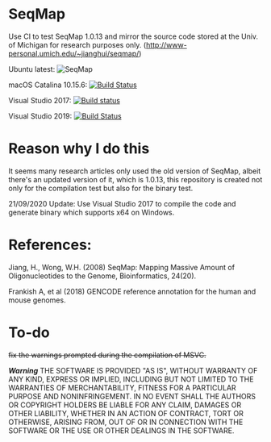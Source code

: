 # SeqMap

Use CI to test SeqMap 1.0.13 and mirror the source code stored at the Univ. of Michigan for research purposes only. (http://www-personal.umich.edu/~jianghui/seqmap/)

Ubuntu latest: ![SeqMap](https://github.com/MitsuhaMiyamizu/SeqMap/workflows/seqmap/badge.svg)

macOS Catalina 10.15.6: [![Build Status](https://dev.azure.com/medbioinfo/seqmap/_apis/build/status/macOS%2010.15.6?branchName=master)](https://dev.azure.com/medbioinfo/seqmap/_build/latest?definitionId=1&branchName=master)

Visual Studio 2017: [![Build status](https://ci.appveyor.com/api/projects/status/da4odbki9ikbn05d/branch/master?svg=true)](https://ci.appveyor.com/project/Kiritoalex/seqmap/branch/master)

Visual Studio 2019: [![Build Status](https://dev.azure.com/medbioinfo/seqmap/_apis/build/status/Windows%20Server%202019%20with%20Visual%20Studio%202019?branchName=master)](https://dev.azure.com/medbioinfo/seqmap/_build/latest?definitionId=2&branchName=master)
# Reason why I do this
It seems many research articles only used the old version of SeqMap, albeit there's an updated version of it,
which is 1.0.13, this repository is created not only for the compilation test but also for the binary test.

21/09/2020 Update: Use Visual Studio 2017 to compile the code and generate binary which supports x64 on Windows.

# References:

Jiang, H., Wong, W.H. (2008) SeqMap: Mapping Massive Amount of Oligonucleotides to the Genome, Bioinformatics, 24(20).

Frankish A, et al (2018) GENCODE reference annotation for the human and mouse genomes.

# To-do
~~fix the warnings prompted during the compilation of MSVC.~~

***Warning***
THE SOFTWARE IS PROVIDED "AS IS", WITHOUT WARRANTY OF ANY KIND, EXPRESS OR IMPLIED, INCLUDING BUT NOT LIMITED TO THE WARRANTIES OF MERCHANTABILITY, FITNESS FOR A PARTICULAR PURPOSE AND NONINFRINGEMENT. IN NO EVENT SHALL THE AUTHORS OR COPYRIGHT HOLDERS BE LIABLE FOR ANY CLAIM, DAMAGES OR OTHER LIABILITY, WHETHER IN AN ACTION OF CONTRACT, TORT OR OTHERWISE, ARISING FROM, OUT OF OR IN CONNECTION WITH THE SOFTWARE OR THE USE OR OTHER DEALINGS IN THE SOFTWARE.
